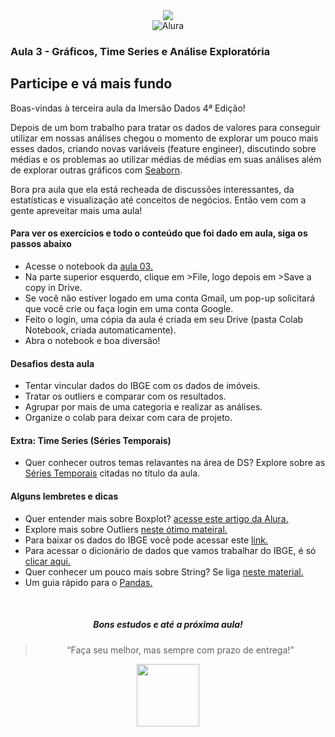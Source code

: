 <div align="center">
    <img src="https://www.alura.com.br/assets/img/imersoes/imersao-dados-3ed/logo-imersao-dados.1647533644.svg" />
    <br/>
    <img 
src="https://www.alura.com.br/assets/img/home/alura-logo.1647533643.svg" alt="Alura" />
</div>

### Aula 3 - Gráficos, Time Series e Análise Exploratória
## Participe e vá mais fundo

Boas-vindas à terceira aula da Imersão Dados 4ª Edição!

Depois de um bom trabalho para tratar os dados de valores para conseguir utilizar em nossas análises chegou o momento de explorar um pouco mais esses dados, criando novas variáveis (feature engineer), discutindo sobre médias e os problemas ao utilizar médias de médias em suas análises além de explorar outras gráficos com <a href="https://seaborn.pydata.org/">Seaborn</a>.

Bora pra aula que ela está recheada de discussões interessantes, da estatísticas e visualização até conceitos de negócios. Então vem com a gente apreveitar mais uma aula!

<h4>Para ver os exercícios e todo o conteúdo que foi dado em aula, siga os passos abaixo</h4>

<ul>
<li>Acesse o notebook da <a href="https://colab.research.google.com/drive/1k11K_yHxYW9y0jKD3AhmQvwDBnkFowM5?usp=sharing">aula 03.</a></li>
<li>Na parte superior esquerdo, clique em >File, logo depois em >Save a copy in Drive.</li>
<li>Se você não estiver logado em uma conta Gmail, um pop-up solicitará que você crie ou faça login em uma conta Google.</li>
<li>Feito o login, uma cópia da aula é criada em seu Drive (pasta Colab Notebook, criada automaticamente).</li>
<li>Abra o notebook e boa diversão!</li>
</ul>

<h4>Desafios desta aula</h4>
<ul>    
    <li>Tentar vincular dados do IBGE com os dados de imóveis.</li>
    <li>Tratar os outliers e comparar com os resultados.</li>
    <li>Agrupar por mais de uma categoria e realizar as análises.</li>
    <li>Organize o colab para deixar com cara de projeto.</li>  
</ul>
    
<h4>Extra: Time Series (Séries Temporais)</h4>
<ul>
    <li>Quer conhecer outros temas relavantes na área de DS? Explore sobre as <a href="https://www.alura.com.br/artigos/series-temporais-e-suas-aplicacoes">Séries Temporais</a> citadas no título da aula.
    </li>
</ul>

<h4>Alguns lembretes e dicas</h4>

<ul>   
    <li>Quer entender mais sobre Boxplot? <a href="https://www.alura.com.br/artigos/melhorando-a-analise-com-o-boxplot">acesse este artigo da Alura.</a></li>
    <li>Explore mais sobre Outliers <a href="https://towardsdatascience.com/detecting-and-treating-outliers-in-python-part-1-4ece5098b755">neste ótimo mateiral.</a></li>
    <li>Para baixar os dados do IBGE você pode acessar este <a href="https://gist.githubusercontent.com/tgcsantos/85f8c7b0a2edbc3e27fcad619b37d886/raw/a4954781e6bca9cb804062a3eea0b3b84679daf4/Basico_SP1.csv">link.</a></li>
    <li>Para acessar o dicionário de dados que vamos trabalhar do IBGE, é só <a href="https://drive.google.com/file/d/1WVTqfKtHOOk5X1AWaSOn6NLaO7cix2m4/view?usp=sharing">clicar aqui.</a></li>
    <li>Quer conhecer um pouco mais sobre String? Se liga <a href="https://panda.ime.usp.br/pensepy/static/pensepy/08-Strings/strings.html">neste material.</a></li>
    <li>Um guia rápido para o <a href="https://pandas.pydata.org/Pandas_Cheat_Sheet.pdf">Pandas.</a></li>
</ul>

<br/>
<div align="center">
<h5 align="center">Bons estudos e até a próxima aula!</h5>

<blockquote align="center">“Faça seu melhor, mas sempre com prazo de entrega!”</blockquote>

<div align="center">
<img width="100" src="https://www.alura.com.br/assets/img/imersoes/imersao-dados/logo-mersao.1647533644.svg" />
</div>

<div/>